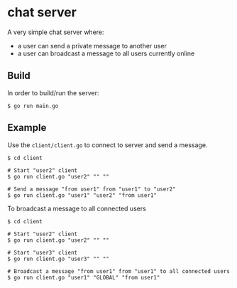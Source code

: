 # chat server

A very simple chat server where:
* a user can send a private message to another user
* a user can broadcast a message to all users currently online

## Build

In order to build/run the server:
```
$ go run main.go
```

## Example
Use the `client/client.go` to connect to server and send a message.

```
$ cd client

# Start "user2" client
$ go run client.go "user2" "" ""

# Send a message "from user1" from "user1" to "user2"
$ go run client.go "user1" "user2" "from user1"
```

To broadcast a message to all connected users

```
$ cd client

# Start "user2" client
$ go run client.go "user2" "" ""

# Start "user3" client
$ go run client.go "user3" "" ""

# Broadcast a message "from user1" from "user1" to all connected users
$ go run client.go "user1" "GLOBAL" "from user1"
```